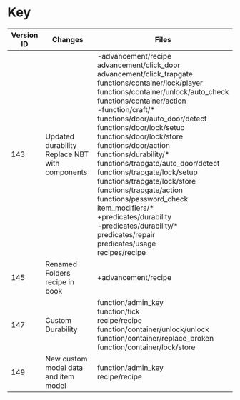 # Key
| Version ID | Changes | Files | 
| ------------- | ------------- | ------------- |
| 143 | Updated durability<br>Replace NBT with components | -advancement/recipe<br>advancement/click_door<br>advancement/click_trapgate<br>functions/container/lock/player<br>functions/container/unlock/auto_check<br>functions/container/action<br>-function/craft/* <br>functions/door/auto_door/detect<br>functions/door/lock/setup<br>functions/door/lock/store<br>functions/door/action<br>functions/durability/* <br>functions/trapgate/auto_door/detect<br>functions/trapgate/lock/setup<br>functions/trapgate/lock/store<br>functions/trapgate/action<br>functions/password_check<br>item_modifiers/* <br>+predicates/durability<br>-predicates/durability/*<br>predicates/repair<br>predicates/usage<br>recipes/recipe |
| 145 | Renamed Folders<br>recipe in book | +advancement/recipe |
| 147 | Custom Durability | function/admin_key<br>function/tick<br>recipe/recipe<br>function/container/unlock/unlock<br>function/container/replace_broken<br>function/container/lock/store |
| 149 | New custom model data and item model | function/admin_key<br>recipe/recipe |